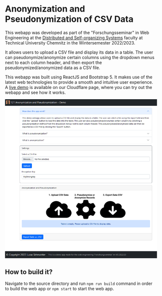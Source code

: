 # Anonymization and Pseudonymization of CSV Data

This webapp was developed as part of the "Forschungsseminar" in Web Engineering at the [Distributed and Self-organizing Systems](https://vsr.informatik.tu-chemnitz.de/) faculty at Technical University Chemnitz in the Wintersemester 2022/2023.

It allows users to upload a CSV file and display its data in a table. The user can pseudonymize/anonymize certain columns using the dropdown menus next to each column header, and then export the pseudonymized/anonymized data as a CSV file.

This webapp was built using ReactJS and Bootstrap 5. It makes use of the latest web technologies to provide a smooth and intuitive user experience. A [live demo](https://anon-pseu-demo.pages.dev/) is available on our Cloudflare page, where you can try out the webapp and see how it works.

![Screenshot of the UI](https://github.com/g4m3r0/anon-pseu-demo/blob/main/screenshot.png?raw=true "Screenshot of the UI")

## How to build it?
Navigate to the source directory and run `npm run build` command in order to build the web app or `npm start` to start the web app.
